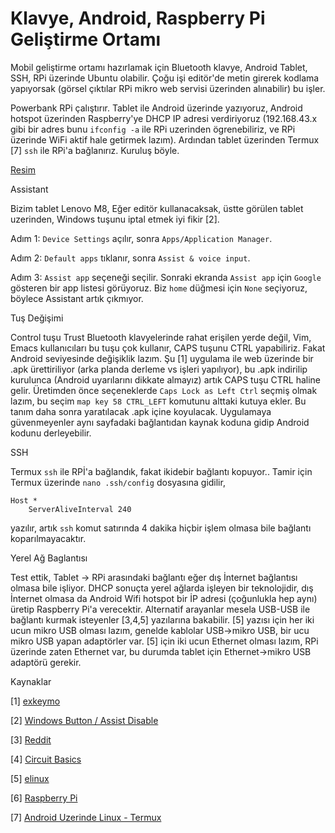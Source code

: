 # Klavye, Android, Raspberry Pi Geliştirme Ortamı

Mobil geliştirme ortamı hazırlamak için Bluetooth klavye, Android
Tablet, SSH, RPi üzerinde Ubuntu olabilir. Çoğu işi editör'de metin
girerek kodlama yapıyorsak (görsel çıktılar RPi mikro web servisi
üzerinden alınabilir) bu işler.

Powerbank RPi çalıştırır. Tablet ile Android üzerinde yazıyoruz,
Android hotspot üzerinden Raspberry'ye DHCP IP adresi verdiriyoruz
(192.168.43.x gibi bir adres bunu `ifconfig -a` ile RPi uzerinden
ögrenebiliriz, ve RPi üzerinde WiFi aktif hale getirmek
lazım). Ardından tablet üzerinden Termux [7] `ssh` ile RPi'a
bağlanırız. Kuruluş böyle.

[Resim](tablrpi1.jpg)

Assistant

Bizim tablet Lenovo M8, Eğer editör kullanacaksak, üstte görülen
tablet uzerinden, Windows tuşunu iptal etmek iyi fikir [2].

Adım 1: `Device Settings` açılır, sonra `Apps/Application Manager`.

Adım 2: `Default apps` tıklanır, sonra `Assist & voice input`.

Adım 3: `Assist app` seçeneği seçilir. Sonraki ekranda `Assist app`
için `Google` gösteren bir app listesi görüyoruz. Biz `home` düğmesi
için `None` seçiyoruz, böylece Assistant artık çıkmıyor.

Tuş Değişimi

Control tuşu Trust Bluetooth klavyelerinde rahat erişilen yerde değil,
Vim, Emacs kullanıcıları bu tuşu çok kullanır, CAPS tuşunu CTRL
yapabiliriz. Fakat Android seviyesinde değişiklik lazım. Şu [1]
uygulama ile web üzerinde bir .apk ürettiriliyor (arka planda derleme
vs işleri yapılıyor), bu .apk indirilip kurulunca (Android uyarılarını
dikkate almayız) artık CAPS tuşu CTRL haline gelir. Üretimden önce
seçeneklerde `Caps Lock as Left Ctrl` seçmiş olmak lazım, bu seçim
`map key 58 CTRL_LEFT` komutunu alttaki kutuya ekler. Bu tanım daha
sonra yaratılacak .apk içine koyulacak. Uygulamaya güvenmeyenler aynı
sayfadaki bağlantıdan kaynak koduna gidip Android kodunu derleyebilir.

SSH

Termux `ssh` ile RPİ'a bağlandık, fakat ikidebir bağlantı
kopuyor.. Tamir için Termux üzerinde `nano .ssh/config` dosyasına
gidilir,

```
Host *
    ServerAliveInterval 240
```

yazılır, artık `ssh` komut satırında 4 dakika hiçbir işlem olmasa bile
bağlantı koparılmayacaktır.

Yerel Ağ Baglantısı

Test ettik, Tablet -> RPi arasındaki bağlantı eğer dış İnternet
bağlantısı olmasa bile işliyor. DHCP sonuçta yerel ağlarda işleyen bir
teknolojidir, dış İnternet olmasa da Android Wifi hotspot bir İP
adresi (çoğunlukla hep aynı) üretip Raspberry Pi'a
verecektir. Alternatif arayanlar mesela USB-USB ile bağlantı kurmak
isteyenler [3,4,5] yazılarına bakabilir.  [5] yazısı için her iki ucun
mikro USB olması lazım, genelde kablolar USB->mikro USB, bir ucu mikro
USB yapan adaptörler var. [5] için iki ucun Ethernet olması lazım, RPi
üzerinde zaten Ethernet var, bu durumda tablet için Ethernet->mikro
USB adaptörü gerekir.

Kaynaklar

[1] [exkeymo](https://exkeymo.herokuapp.com/)

[2] [Windows Button / Assist Disable](https://www.guidingtech.com/remove-google-assistant-home-button/)

[3] [Reddit](https://www.reddit.com/r/raspberry_pi/comments/3bpw4g/connecting_to_the_raspberry_pi_from_your_android/)

[4] [Circuit Basics](https://www.circuitbasics.com/how-to-connect-to-a-raspberry-pi-directly-with-an-ethernet-cable/)

[5] [elinux](https://elinux.org/How_to_use_an_Android_tablet_as_a_Raspberry_Pi_console_terminal_and_internet_router)

[6] [Raspberry Pi](../../2020/07/raspberrypi.html)

[7] [Android Uzerinde Linux - Termux](2018/09/android-uzerinde-linux-termux.html)






